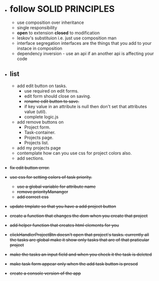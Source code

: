 - # follow **SOLID PRINCIPLES**

  - use composition over inheritance
  - single responsibility
  - **open** to extension **closed** to modification
  - leskov's substituion i.e. just use composition man
  - interface segregation interfaces are the things that you add to your instace in composition
  - dependency inversion - use an api if an another api is affecting your code

- ## list

  - add edit button on tasks.
    - use required on edit forms.
    - edit form should close on saving.
    - ~~rename edit button to save.~~
    - if key value in an attribute is null then don't set that attributes value (util).
    - complete logic.js
  - add remove buttons on
    - Project form. <!-- cancel mid form completion. -->
    - Task-container.
    - Projects page.
    - Projects list.
  - add my projects page
  - contemplate how can you use css for project colors also. <!-- production. -->
  - add sections. <!-- this is an after thought, I may add it on revisiting this project on a later date. -->

- ~~fix edit button error.~~
- ~~use css for setting colors of task priority.~~
  - ~~use a global variable for attribute name~~
  - ~~remove priorityMananger~~
  - ~~add correct css~~
- ~~update tmplate so that you have a add project button~~
- ~~create a function that changes the dom when you create that project~~
- ~~add helper function that creates html elements for you~~
- ~~clickHandlerProjectBtn doesn't open that project's tasks. currently all the tasks are global make it show only tasks that are of that praticular project~~
- ~~make the tasks an input field and when you check it the task is deleted~~
- ~~make task form appear only when the add task button is presed~~
- ~~create a console version of the app~~
